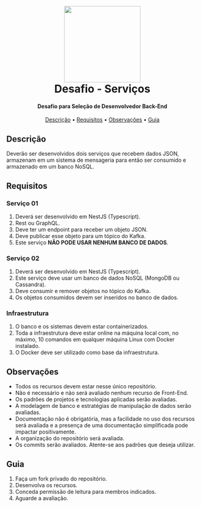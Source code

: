 <h1 align="center">
  <br>
  <img src="https://i.ibb.co/MD8jH60/apptrade-logo.jpg" alt="" width="200">
  <br>
  Desafio - Serviços
  <br>
</h1>

<h4 align="center">Desafio para Seleção de Desenvolvedor Back-End</h4>


<p align="center">
  <a href="#descrição">Descrição</a> •
  <a href="#requisitos">Requisitos</a> •
  <a href="#observações">Observações</a> •
  <a href="#guia">Guia</a>
</p>

## Descrição

Deverão ser desenvolvidos dois serviços que recebem dados JSON, armazenam em um sistema de mensageria para então ser consumido e armazenado em um banco NoSQL.

## Requisitos

### Serviço 01

1. Deverá ser desenvolvido em NestJS (Typescript).
2. Rest ou GraphQL.
3. Deve ter um endpoint para receber um objeto JSON.
4. Deve publicar esse objeto para um tópico do Kafka.
5. Este serviço **NÃO PODE USAR NENHUM BANCO DE DADOS**.


### Serviço 02

1. Deverá ser desenvolvido em NestJS (Typescript).
2. Este serviço deve usar um banco de dados NoSQL (MongoDB ou Cassandra).
3. Deve consumir e remover objetos no tópico do Kafka.
4. Os objetos consumidos devem ser inseridos no banco de dados.

### Infraestrutura

1. O banco e os sistemas devem estar containerizados.
2. Toda a infraestrutura deve estar online na máquina local com, no máximo, 10 comandos em qualquer máquina Linux com Docker instalado.
3. O Docker deve ser utilizado como base da infraestrutura.

## Observações

* Todos os recursos devem estar nesse único repositório.
* Não é necessário e não será avaliado nenhum recurso de Front-End.
* Os padrões de projetos e tecnologias aplicadas serão avaliadas.
* A modelagem de banco e estratégias de manipulação de dados serão avaliadas.
* Documentação não é obrigatória, mas a facilidade no uso dos recursos será avaliada e a presença de uma documentação simplificada pode impactar positivamente.
* A organização do repositório será avaliada.
* Os commits serão avaliados. Atente-se aos padrões que deseja utilizar.

## Guia

1. Faça um fork privado do repositório.
2. Desenvolva os recursos.
3. Conceda permissão de leitura para membros indicados.
4. Aguarde a avaliação.